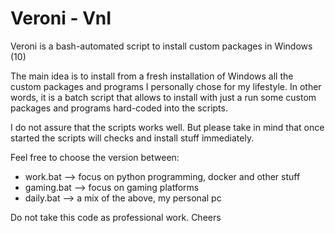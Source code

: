 # Veroni - VnI
Veroni is a bash-automated script to install custom packages in Windows (10)

The main idea is to install from a fresh installation of Windows all the custom packages and programs I personally chose for my lifestyle. 
In other words, it is a batch script that allows to install with just a run some custom packages and programs hard-coded into the scripts.

I do not assure that the scripts works well. But please take in mind that once started the scripts will checks and install stuff immediately.

Feel free to choose the version between:
- work.bat --> focus on python programming, docker and other stuff
- gaming.bat --> focus on gaming platforms
- daily.bat --> a mix of the above, my personal pc

Do not take this code as professional work.
Cheers
